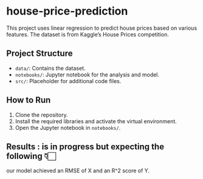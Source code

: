 # house-price-prediction

This project uses linear regression to predict house prices based on various features. The dataset is from Kaggle’s House Prices competition.

## Project Structure
- `data/`: Contains the dataset.
- `notebooks/`: Jupyter notebook for the analysis and model.
- `src/`: Placeholder for additional code files.

## How to Run
1. Clone the repository.
2. Install the required libraries and activate the virtual environment.
3. Open the Jupyter notebook in `notebooks/`.

## Results : is in progress but expecting the following 👇🏻
our model achieved an RMSE of X and an R^2 score of Y.
